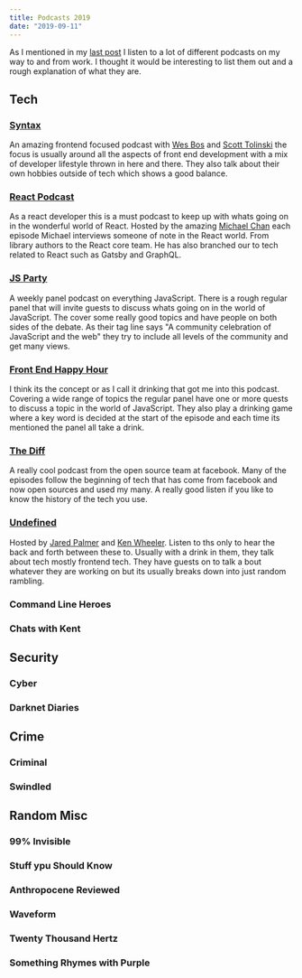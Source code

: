 ```yaml
---
title: Podcasts 2019
date: "2019-09-11"
---
```


As I mentioned in my [last post](https://www.thedyslexicdeveloper.com/A-day-in-the-life-of/) I listen to a lot of different 
podcasts on my way to and from work. I thought it would be interesting to list them out and a rough explanation of what they 
are. 

## Tech 

### [Syntax](https://syntax.fm/)

An amazing frontend focused podcast with [Wes Bos](https://twitter.com/wesbos) and 
[Scott Tolinski](https://twitter.com/stolinski) the focus is usually around all the aspects of front end development with a 
mix of developer lifestyle thrown in here and there. They also talk about their own hobbies outside of tech which shows a good balance.  

### [React Podcast](https://reactpodcast.simplecast.fm/)

As a react developer this is a must podcast to keep up with whats going on in the wonderful world of React. Hosted by the amazing 
[Michael Chan](https://twitter.com/chantastic) each episode Michael interviews someone of note in the React world. From library 
authors to the React core team. He has also branched our to tech related to React such as Gatsby and GraphQL.  

### [JS Party](https://changelog.com/jsparty)

A weekly panel podcast on everything JavaScript. There is a rough regular panel that will invite guests to discuss whats going
 on in the world of JavaScript. The cover some really good topics and have people on both sides of the debate. As their tag 
 line says "A community celebration of JavaScript and the web" they try to include all levels of the community and get many views.  

### [Front End Happy Hour](https://frontendhappyhour.com/)

I think its the concept or as I call it drinking that got me into this podcast. Covering a wide range of topics the regular 
panel have one or more quests to discuss a topic in the world of JavaScript. They also play a drinking game where a key word 
is decided at the start of the episode and each time its mentioned the panel all take a drink.    

### [The Diff](https://thediffpodcast.com/)

A really cool podcast from the open source team at facebook. Many of the episodes follow the beginning of tech that has come
 from facebook and now open sources and used my many. A really good listen if you like to know the history of the tech you 
 use.  

### [Undefined](https://undefined.fm/)

Hosted by [Jared Palmer](http://twitter.com/jaredpalmer) and [Ken Wheeler](http://twitter.com/ken_wheeler). Listen to ths only
 to hear the back and forth between these to. Usually with a drink in them, they talk about tech mostly frontend tech. They 
 have guests on to talk a bout whatever they are working on but its usually breaks down into just random rambling.  
 
### Command Line Heroes 
### Chats with Kent 

## Security 

### Cyber
### Darknet Diaries

## Crime 

### Criminal 
### Swindled 

## Random Misc 

### 99% Invisible  
### Stuff ypu Should Know  
### Anthropocene Reviewed
### Waveform    
### Twenty Thousand Hertz    
### Something Rhymes with Purple     




